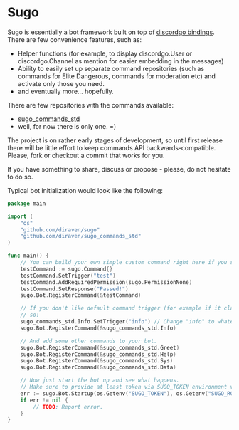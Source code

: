 # Sugo

Sugo is essentially a bot framework built on top of [discordgo bindings](https://github.com/bwmarrin/discordgo). There are few convenience features, such as:

- Helper functions (for example, to display discordgo.User or discordgo.Channel as mention for easier embedding in the messages)
- Ability to easily set up separate command repositories (such as commands for Elite Dangerous, commands for moderation etc) and activate only those you need.
- and eventually more... hopefully.

There are few repositories with the commands available:
- [sugo_commands_std](https://github.com/diraven/sugo_commands_std)
- well, for now there is only one. =)

The project is on rather early stages of development, so until first release there will be little effort to keep commands API backwards-compatible. Please, fork or checkout a commit that works for you.

If you have something to share, discuss or propose - please, do not hesitate to do so.

Typical bot initialization would look like the following:

```go
package main

import (
	"os"
	"github.com/diraven/sugo"
	"github.com/diraven/sugo_commands_std"
)

func main() {
	// You can build your own simple custom command right here if you so desire.
	testCommand := sugo.Command{}
	testCommand.SetTrigger("test")
	testCommand.AddRequiredPermission(sugo.PermissionNone)
	testCommand.SetResponse("Passed!")
	sugo.Bot.RegisterCommand(&testCommand)

	// If you don't like default command trigger (for example if it clashes with some other one), you can change it like
	// so:
	sugo_commands_std.Info.SetTrigger("info") // Change "info" to whatever you see appropriate.
	sugo.Bot.RegisterCommand(&sugo_commands_std.Info)

	// And add some other commands to your bot.
	sugo.Bot.RegisterCommand(&sugo_commands_std.Greet)
	sugo.Bot.RegisterCommand(&sugo_commands_std.Help)
	sugo.Bot.RegisterCommand(&sugo_commands_std.Sys)
	sugo.Bot.RegisterCommand(&sugo_commands_std.Data)

	// Now just start the bot up and see what happens.
	// Make sure to provide at least token via SUGO_TOKEN environment variable.
	err := sugo.Bot.Startup(os.Getenv("SUGO_TOKEN"), os.Getenv("SUGO_ROOT_UID"))
	if err != nil {
		// TODO: Report error.
	}
}
```
